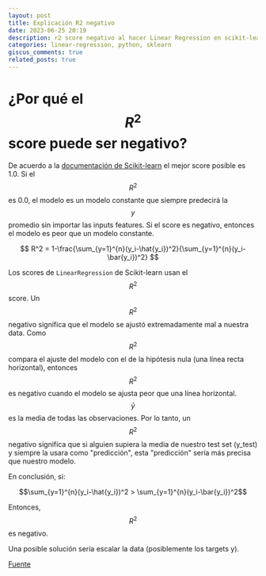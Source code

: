 ```yaml
---
layout: post
title: Explicación R2 negativo
date: 2023-06-25 20:19
description: r2 score negativo al hacer Linear Regression en scikit-learn
categories: linear-regression, python, sklearn
giscus_comments: true
related_posts: true
---
```


# ¿Por qué el $$R^2$$ score puede ser negativo?

De acuerdo a la [documentación de Scikit-learn](https://scikit-learn.org/stable/modules/generated/sklearn.metrics.r2_score.html) el mejor score posible es 1.0. Si el $$R^2$$ es 0.0, el modelo es un modelo constante que siempre predecirá la $$y$$ promedio sin importar las inputs features. Si el score es negativo, entonces el modelo es peor que un modelo constante.

$$
R^2 = 1-\frac{\sum_{y=1}^{n}(y_i-\hat{y_i})^2}{\sum_{y=1}^{n}(y_i-\bar{y_i})^2}
$$

Los scores de `LinearRegression` de Scikit-learn usan el $$R^2$$ score. Un $$R^2$$ negativo significa que el modelo se ajustó extremadamente mal a nuestra data. Como $$R^2$$ compara el ajuste del modelo con el de la hipótesis nula (una línea recta horizontal), entonces $$R^2$$ es negativo cuando el modelo se ajusta peor que una línea horizontal. $$\bar{y}$$ es la media de todas las observaciones. Por lo tanto, un $$R^2$$ negativo significa que si alguien supiera la media de nuestro test set (y_test) y siempre la usara como "predicción", esta "predicción" sería más precisa que nuestro modelo.

En conclusión, si: 

$$\sum_{y=1}^{n}(y_i-\hat{y_i})^2 > \sum_{y=1}^{n}(y_i-\bar{y_i})^2$$

Entonces, $$R^2$$ es negativo.

Una posible solución sería escalar la data (posiblemente los targets y).

[Fuente](https://stackoverflow.com/questions/63757258/negative-accuracy-in-linear-regression)
